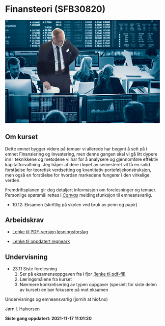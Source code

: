 Finansteori (SFB30820)
================

<!-- README.md is generated from README.Rmd. Please edit that file -->

![](man/figures/01_finans.jpg)

## Om kurset

Dette emnet bygger videre på temaer vi allerede har begynt å sett på i
emnet Finansiering og Investering, men denne gangen skal vi gå litt
dypere inn i teknikkene og metodene vi har for å analysere og
gjennomføre effektiv kapitalforvaltning. Jeg håper at dere i løpet av
semesteret vil få en solid forståelse for teoretisk verdsetting og
kvantitativ porteføljekonstruksjon, men også en forståelse for hvordan
markedene fungerer i den virkelige verden.

Fremdriftsplanen gir deg detaljert informasjon om forelesninger og
temaer. Personlige spørsmål rettes i [*Canvas*]() meldingsfunksjon til
emneansvarlig.

-   10.12: Eksamen (skriftlig på skolen ved bruk av penn og papir)

## Arbeidskrav

-   [Lenke til PDF-versjon
    løsningsforslag](https://github.com/joernih/SFB30820Finansteori/blob/main/inst/arbeidskrav/arbeidskrav2021_v_1.1_losning.pdf)

-   [Lenke til oppdatert
    regneark](https://docs.google.com/spreadsheets/d/1RBtpzzrAY5OIzlgBSLfzGvJeHmMJxMC_cEl3rOXV4m8/edit?usp=sharing)

## Undervisning

-   23.11 Siste forelesning
    1.  Ser på eksamensoppgaven fra i fjor [(lenke til
        pdf-fil)](https://github.com/joernih/SFB30820Finansteori/blob/main/inst/eksamensoppgaver/sfb30820-finansteori-24.11.2020.pdf)
    2.  Læringsmålene fra kurset
    3.  Nærmere konkretisering av typen oppgaver (spesielt for siste
        delen av kurset) en bør fokusere på mot eksamen

Undervisnings og emneansvarlig (jornih at hiof.no)

Jørn I. Halvorsen

**Siste gang oppdatert: 2021-11-17 11:01:20**
